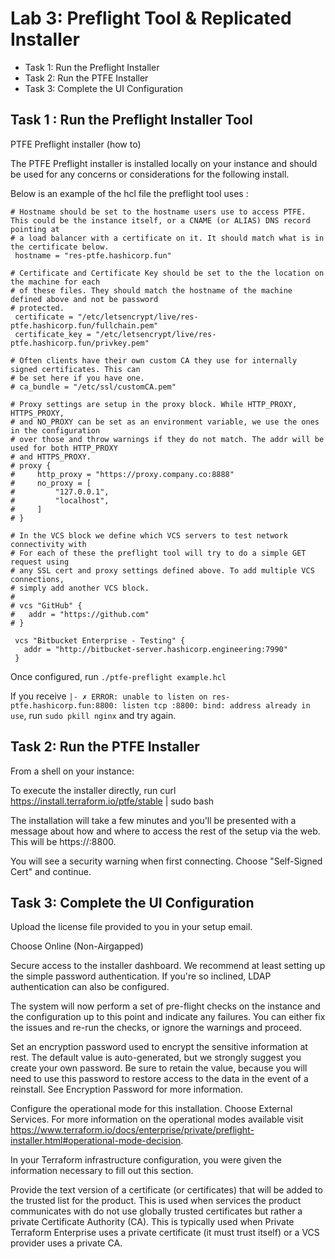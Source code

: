 # Lab 3: Preflight Tool & Replicated Installer

- Task 1: Run the Preflight Installer
- Task 2: Run the PTFE Installer
- Task 3: Complete the UI Configuration

## Task 1 : Run the Preflight Installer Tool
PTFE Preflight installer (how to)

The PTFE Preflight installer is installed locally on your instance and should be used for any concerns or considerations for the following install.

Below is an example of the hcl file the preflight tool uses :

```shell
# Hostname should be set to the hostname users use to access PTFE. This could be the instance itself, or a CNAME (or ALIAS) DNS record pointing at
# a load balancer with a certificate on it. It should match what is in the certificate below.
 hostname = "res-ptfe.hashicorp.fun"

# Certificate and Certificate Key should be set to the the location on the machine for each
# of these files. They should match the hostname of the machine defined above and not be password
# protected.
 certificate = "/etc/letsencrypt/live/res-ptfe.hashicorp.fun/fullchain.pem"
 certificate_key = "/etc/letsencrypt/live/res-ptfe.hashicorp.fun/privkey.pem"

# Often clients have their own custom CA they use for internally signed certificates. This can
# be set here if you have one.
# ca_bundle = "/etc/ssl/customCA.pem"

# Proxy settings are setup in the proxy block. While HTTP_PROXY, HTTPS_PROXY,
# and NO_PROXY can be set as an environment variable, we use the ones in the configuration
# over those and throw warnings if they do not match. The addr will be used for both HTTP_PROXY
# and HTTPS_PROXY.
# proxy {
#     http_proxy = "https://proxy.company.co:8888"
#     no_proxy = [
#         "127.0.0.1",
#         "localhost",
#     ]
# }

# In the VCS block we define which VCS servers to test network connectivity with
# For each of these the preflight tool will try to do a simple GET request using
# any SSL cert and proxy settings defined above. To add multiple VCS connections,
# simply add another VCS block.
#
# vcs "GitHub" {
#   addr = "https://github.com"
# }

 vcs "Bitbucket Enterprise - Testing" {
   addr = "http://bitbucket-server.hashicorp.engineering:7990"
 }
 ```

 Once configured, run `./ptfe-preflight example.hcl`

 If you receive `|- ✗ ERROR: unable to listen on res-ptfe.hashicorp.fun:8800: listen tcp :8800: bind: address already in use`, run `sudo pkill nginx` and try again.

## Task 2: Run the PTFE Installer

From a shell on your instance:

To execute the installer directly, run curl https://install.terraform.io/ptfe/stable | sudo bash

The installation will take a few minutes and you'll be presented with a message about how and where to access the rest of the setup via the web. This will be https://<TFE HOSTNAME>:8800.

You will see a security warning when first connecting. Choose "Self-Signed Cert" and continue.

## Task 3: Complete the UI Configuration

Upload the license file provided to you in your setup email.

Choose Online (Non-Airgapped)

Secure access to the installer dashboard. We recommend at least setting up the simple password authentication. If you're so inclined, LDAP authentication can also be configured.

The system will now perform a set of pre-flight checks on the instance and the configuration up to this point and indicate any failures. You can either fix the issues and re-run the checks, or ignore the warnings and proceed.

Set an encryption password used to encrypt the sensitive information at rest. The default value is auto-generated, but we strongly suggest you create your own password. Be sure to retain the value, because you will need to use this password to restore access to the data in the event of a reinstall. See Encryption Password for more information.

Configure the operational mode for this installation. Choose External Services. For more information on the operational modes available visit https://www.terraform.io/docs/enterprise/private/preflight-installer.html#operational-mode-decision.

In your Terraform infrastructure configuration, you were given the information necessary to fill out this section.

Provide the text version of a certificate (or certificates) that will be added to the trusted list for the product. This is used when services the product communicates with do not use globally trusted certificates but rather a private Certificate Authority (CA). This is typically used when Private Terraform Enterprise uses a private certificate (it must trust itself) or a VCS provider uses a private CA.